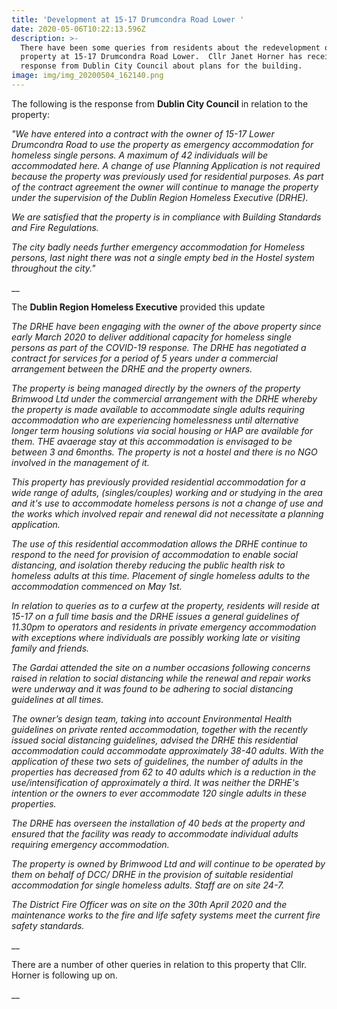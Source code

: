 ```yaml
---
title: 'Development at 15-17 Drumcondra Road Lower '
date: 2020-05-06T10:22:13.596Z
description: >-
  There have been some queries from residents about the redevelopment of a
  property at 15-17 Drumcondra Road Lower.  Cllr Janet Horner has received a
  response from Dublin City Council about plans for the building.
image: img/img_20200504_162140.png
---
```

The following is the response from **Dublin City Council** in relation to the property:

_"We have entered into a contract with the owner of 15-17 Lower Drumcondra Road to use the property as emergency accommodation for homeless single persons. A maximum of 42 individuals will be accommodated here. A change of use Planning Application is not required because the property was previously used for residential purposes. As part of the contract agreement the owner will continue to manage the property under the supervision of the Dublin Region Homeless Executive (DRHE)._

_We are satisfied that the property is in compliance with Building Standards and Fire Regulations._

_The city badly needs further emergency accommodation for Homeless persons, last night there was not a single empty bed in the Hostel system throughout the city."_

__

The **Dublin Region Homeless Executive** provided this update

_The DRHE have been engaging with the owner of the above  property since early  March 2020 to deliver additional capacity for homeless single persons as part of the COVID-19 response. The DRHE has negotiated a contract for services for a period of 5 years under a commercial arrangement between the DRHE and the property owners._

_The property is being managed directly by the owners of the property Brimwood Ltd under the commercial arrangement with  the DRHE  whereby the property is made available to accommodate single adults requiring accommodation who are experiencing homelessness until alternative  longer term housing solutions via social housing or HAP are available for them. THE avaerage stay  at this accommodation is envisaged to be between 3 and 6months.  The property is not a hostel and there is no NGO involved in the management of it._

_This property has previously provided residential accommodation for a wide range of adults, (singles/couples) working and or studying in the area and it's use to accommodate homeless persons is not a change of use and the works which involved repair and renewal did not necessitate a planning application._

_The use of this residential accommodation  allows the DRHE continue to respond to the need for provision of accommodation to enable social distancing, and isolation thereby reducing the public health risk to homeless adults at this time. Placement of single homeless adults to the accommodation commenced on May 1st._

_In relation to queries as to a curfew at the property, residents will reside at 15-17 on a full time basis and the DRHE  issues a  general guidelines of 11.30pm to operators and residents in private emergency accommodation with exceptions where individuals are possibly working late or visiting family and friends._ 

 _The Gardai  attended the site on a number occasions following concerns raised in relation to social distancing while the renewal and repair works were underway and it was found to be adhering to social distancing guidelines at all times._

_The owner’s design team, taking into account Environmental Health guidelines on private rented accommodation, together with the recently issued social distancing guidelines, advised the DRHE this residential accommodation could accommodate approximately 38-40 adults. With the application of these two sets of guidelines, the number of adults in the properties has decreased from 62 to 40 adults which is a reduction in the use/intensification of approximately a third. It was neither the  DRHE's intention or the owners to ever accommodate 120 single adults in these properties._ 

_The DRHE has overseen the installation of 40 beds at the property and ensured that the facility was  ready to accommodate individual adults requiring emergency accommodation._

_The property is owned by Brimwood Ltd and will continue to be operated by them on behalf of DCC/ DRHE in the provision of suitable residential accommodation for single homeless adults. Staff are on site 24-7._ 

_The District Fire Officer was on site on the 30th April 2020 and the maintenance works to the fire and life safety systems meet the current fire safety standards._

__

There are a number of other queries in relation to this property that Cllr. Horner is following up on.

__
